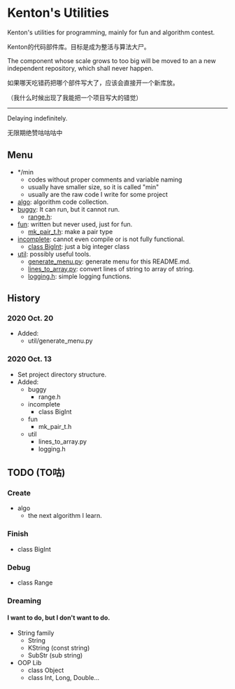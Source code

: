 # Kenton's Utilities
Kenton's utilities for programming, mainly for fun and algorithm contest.

Kenton的代码部件库。目标是成为整活与算法大尸。

The component whose scale grows to too big will be moved to an a new independent repository, which shall never happen.

如果哪天吃错药把哪个部件写大了，应该会直接开一个新库放。

（我什么时候出现了我能把一个项目写大的错觉）

---------
Delaying indefinitely.

无限期绝赞咕咕咕中


## Menu
- */min
  - codes without proper comments and variable naming
  - usually have smaller size, so it is called "min"
  - usually are the raw code I write for some project
- [algo](./algo): algorithm code collection.
- [buggy](./buggy): It can run, but it cannot run.
  - [range.h](./buggy/range.h):
- [fun](./fun): written but never used, just for fun.
  - [mk_pair_t.h](./fun/mk_pair_t.h): make a pair type
- [incomplete](./incomplete): cannot even compile or is not fully functional.
  - [class BigInt](./incomplete/bigint): just a big integer class
- [util](./util): possibly useful tools.
  - [generate_menu.py](./util/generate_menu.py): generate menu for this README.md.
  - [lines_to_array.py](./util/lines_to_array.py): convert lines of string to array of string.
  - [logging.h](./util/logging.h): simple logging functions.

## History
### 2020 Oct. 20
- Added:
  - util/generate_menu.py

### 2020 Oct. 13
- Set project directory structure.
- Added:
  - buggy
    - range.h
  - incomplete
    - class BigInt
  - fun
    - mk_pair_t.h
  - util
    - lines_to_array.py
    - logging.h


## TODO (TO咕)
### Create
- algo
  - the next algorithm I learn.
### Finish
- class BigInt
### Debug
- class Range
### Dreaming
#### I want to do, but I don't want to do.
- String family
  - String
  - KString (const string)
  - SubStr (sub string)
- OOP Lib
  - class Object
  - class Int, Long, Double...
